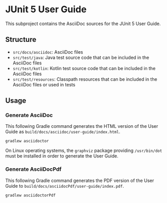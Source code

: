# JUnit 5 User Guide

This subproject contains the AsciiDoc sources for the JUnit 5 User Guide.

## Structure

- `src/docs/asciidoc`: AsciiDoc files
- `src/test/java`: Java test source code that can be included in the AsciiDoc files
- `src/test/kotlin`: Kotlin test source code that can be included in the AsciiDoc files
- `src/test/resources`: Classpath resources that can be included in the AsciiDoc files or
  used in tests

## Usage

### Generate AsciiDoc

This following Gradle command generates the HTML version of the User Guide as
`build/docs/asciidoc/user-guide/index.html`.

```
gradlew asciidoctor
```

On Linux operating systems, the `graphviz` package providing `/usr/bin/dot` must be
installed in order to generate the User Guide.

### Generate AsciiDocPdf

This following Gradle command generates the PDF version of the User Guide to 
`build/docs/asciidocPdf/user-guide/index.pdf`.

```
gradlew asciidoctorPdf
```